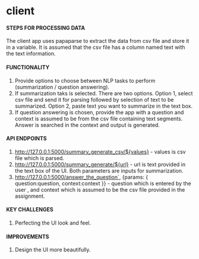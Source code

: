 # client

#### STEPS FOR PROCESSING DATA
The client app uses papaparse to extract the data from csv file and store it in a variable. It is assumed that the csv file has a column named text with the text information.

#### FUNCTIONALITY

1. Provide options to choose between NLP tasks to perform (summarization / question answering).
2. If summarization taks is selected. There are two options. Option 1, select csv file and send it for parsing followed by selection of text to be summarized. Option 2, paste text you want to summarize in the text box.
3. If question answering is chosen, provide the app with a question and context is assumed to be from the csv file containing text segments. Answer is searched in the context and output is generated.

#### API ENDPOINTS

1. http://127.0.0.1:5000/summary_generate_csv/${values} - values is csv file which is parsed.
2. http://127.0.0.1:5000/summary_generate/${url} - url is text provided in the text box of the UI.
Both parameters are inputs for summarization.
3. http://127.0.0.1:5000/answer_the_question`,
        {params: {
            question:question,
            context:context
        }} - question which is entered by the user , and context which is assumed to be the csv file provided in the assignment.
        
#### KEY CHALLENGES

1. Perfecting the UI look and feel.

#### IMPROVEMENTS

1. Design the UI more beautifully.
 
